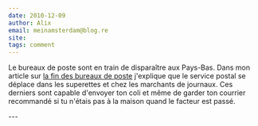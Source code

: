 ```yaml
---
date: 2010-12-09
author: Alix
email: meinamsterdam@blog.re
site: 
tags: comment
---
```


<p>
Le bureaux de poste sont en train de disparaître aux Pays-Bas. Dans mon article sur <a href="http://blog.re/me-in-amsterdam/index.php/la-fin-des-bureaux-de-poste">la fin des bureaux de poste</a> j'explique que le service postal se déplace dans les superettes et chez les marchants de journaux. Ces derniers sont capable d'envoyer ton coli et même de garder ton courrier recommandé si tu n'étais pas à la maison quand le facteur est passé.
</p>
---